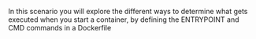 In this scenario you will explore the different ways to determine what gets executed when you start a container, by defining the ENTRYPOINT and CMD commands in a Dockerfile
